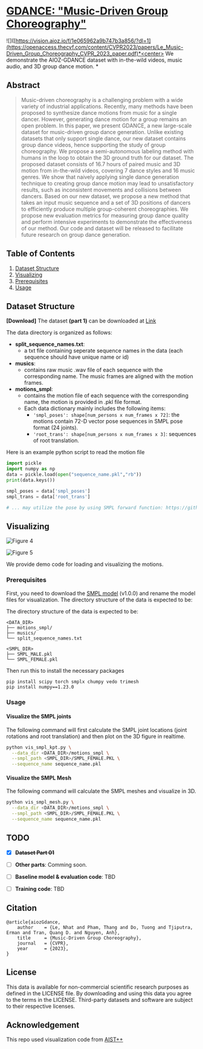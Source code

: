 

# [GDANCE: "Music-Driven Group Choreography"]()
![]([https://vision.aioz.io/f/1e065962a9b747b3a856/?dl=1](https://openaccess.thecvf.com/content/CVPR2023/papers/Le_Music-Driven_Group_Choreography_CVPR_2023_paper.pdf)*<center> We demonstrate the AIOZ-GDANCE dataset with in-the-wild videos, music audio, and 3D group dance motion. </center>*

## Abstract
> Music-driven choreography is a challenging problem with a wide variety of industrial applications. Recently, many methods have been proposed to synthesize dance motions from music for a single dancer. However, generating dance motion for a group remains an open problem. In this paper, we present GDANCE, a new large-scale dataset for music-driven group dance generation. Unlike existing datasets that only support single dance, our new dataset contains group dance videos, hence supporting the study of group choreography. We propose a semi-autonomous labeling method with humans in the loop to obtain the 3D ground truth for our dataset. The proposed dataset consists of 16.7 hours of paired music and 3D motion from in-the-wild videos, covering 7 dance styles and 16 music genres. We show that naively applying single dance generation technique to creating group dance motion may lead to unsatisfactory results, such as inconsistent movements and collisions between dancers. Based on our new dataset, we propose a new method that takes an input music sequence and a set of 3D positions of dancers to efficiently produce multiple group-coherent choreographies. We propose new evaluation metrics for measuring group dance quality and perform intensive experiments to demonstrate the effectiveness of our method. Our code and dataset will be released to facilitate future research on group dance generation.

## Table of Contents
1. [Dataset Structure](#dataset-structure)
2. [Visualizing](#visualizing)
3. [Prerequisites](#prerequisites)
4. [Usage](#usage)

## Dataset Structure
**[Download]** The dataset **(part 1)** can be downloaded at  [Link](https://vision.aioz.io/f/cc712c8bc57e41d5a6ad/?dl=1)

The data directory is organized as follows:
- **split_sequence_names.txt**:
    -   a txt file containing seperate sequence names in the data (each sequence should have unique name or id)
- **musics**:
    -  contains raw music .wav file of each sequence with the corresponding name. The music frames are aligned with the motion frames.
- **motions_smpl**:
    -  contains the motion file of each sequence with the corresponding name, the motion is provided in .pkl file format.
    -  Each data dictionary mainly includes the following items:
        - `'smpl_poses': shape[num_persons x num_frames x 72]`: the motions contain 72-D vector pose sequences in SMPL pose format (24 joints).
        - ``'root_trans': shape[num_persons x num_frames x 3]``: sequences of root translation.

Here is an example python script to read the motion file
```python
import pickle
import numpy as np
data = pickle.load(open("sequence_name.pkl","rb"))
print(data.keys())

smpl_poses = data['smpl_poses']
smpl_trans = data['root_trans']

# ... may utilize the pose by using SMPL forward function: https://github.com/vchoutas/smplx
```

## Visualizing

![Figure 4](https://github.com/aioz-ai/AIOZ-GDANCE/blob/main/4r.gif) 

![Figure 5](https://github.com/aioz-ai/AIOZ-GDANCE/blob/main/1r.gif)

We provide demo code for loading and visualizing the motions. 

### Prerequisites
First, you need to download the [SMPL model](https://smpl.is.tue.mpg.de/) (v1.0.0) and rename the model files for visualization. The directory structure of the data is expected to be:

The directory structure of the data is expected to be:
```
<DATA_DIR>
├── motions_smpl/
├── musics/
└── split_sequence_names.txt

<SMPL_DIR>
├── SMPL_MALE.pkl
└── SMPL_FEMALE.pkl
```

Then run this to install the necessary packages
```
pip install scipy torch smplx chumpy vedo trimesh
pip install numpy==1.23.0
```

### Usage
#### Visualize the SMPL joints
The following command will first calculate the SMPL joint locations (joint rotations and root translation) and then plot on the 3D figure in realtime.
``` bash
python vis_smpl_kpt.py \
  --data_dir <DATA_DIR>/motions_smpl \
  --smpl_path <SMPL_DIR>/SMPL_FEMALE.PKL \
  --sequence_name sequence_name.pkl
```

#### Visualize the SMPL Mesh
The following command will calculate the SMPL meshes and visualize in 3D. 
``` bash
python vis_smpl_mesh.py \
  --data_dir <DATA_DIR>/motions_smpl \
  --smpl_path <SMPL_DIR>/SMPL_FEMALE.PKL \
  --sequence_name sequence_name.pkl
```


## TODO
- [x] ~~**Dataset Part 01**~~
- [ ] **Other parts**: Comming soon.
- [ ] **Baseline model & evaluation code**: TBD
- [ ] **Training code**: TBD



## Citation
```
@article{aiozGdance,
    author    = {Le, Nhat and Pham, Thang and Do, Tuong and Tjiputra, Erman and Tran, Quang D. and Nguyen, Anh},
    title     = {Music-Driven Group Choreography},
    journal   = {CVPR},
    year      = {2023},
}		
```

## License
This data is available for non-commercial scientific research purposes as defined in the LICENSE file. By downloading and using this data you agree to the terms in the LICENSE. Third-party datasets and software are subject to their respective licenses.

## Acknowledgement
This repo used visualization code from [AIST++](https://github.com/google/aistplusplus_api/tree/main)

